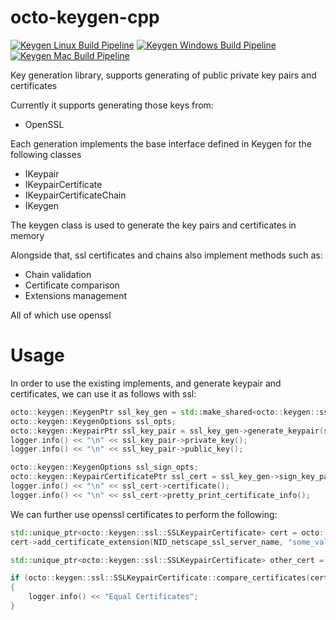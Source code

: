 octo-keygen-cpp
================

[![Keygen Linux Build Pipeline](https://github.com/ofiriluz/octo-keygen-cpp/actions/workflows/linux.yml/badge.svg)](https://github.com/ofiriluz/octo-keygen-cpp/actions/workflows/linux.yml)
[![Keygen Windows Build Pipeline](https://github.com/ofiriluz/octo-keygen-cpp/actions/workflows/windows.yml/badge.svg)](https://github.com/ofiriluz/octo-keygen-cpp/actions/workflows/windows.yml)
[![Keygen Mac Build Pipeline](https://github.com/ofiriluz/octo-keygen-cpp/actions/workflows/mac.yml/badge.svg)](https://github.com/ofiriluz/octo-keygen-cpp/actions/workflows/mac.yml)

Key generation library, supports generating of public private key pairs and certificates

Currently it supports generating those keys from:
- OpenSSL

Each generation implements the base interface defined in Keygen for the following classes
- IKeypair
- IKeypairCertificate
- IKeypairCertificateChain
- IKeygen

The keygen class is used to generate the key pairs and certificates in memory

Alongside that, ssl certificates and chains also implement methods such as:
- Chain validation
- Certificate comparison
- Extensions management

All of which use openssl

Usage
=====

In order to use the existing implements, and generate keypair and certificates, we can use it as follows with ssl:

```cpp
octo::keygen::KeygenPtr ssl_key_gen = std::make_shared<octo::keygen::ssl::SSLKeygen>();
octo::keygen::KeygenOptions ssl_opts;
octo::keygen::KeypairPtr ssl_key_pair = ssl_key_gen->generate_keypair(ssl_opts);
logger.info() << "\n" << ssl_key_pair->private_key();
logger.info() << "\n" << ssl_key_pair->public_key();

octo::keygen::KeygenOptions ssl_sign_opts;
octo::keygen::KeypairCertificatePtr ssl_cert = ssl_key_gen->sign_key_pair(ssl_key_pair, ssl_sign_opts);
logger.info() << "\n" << ssl_cert->certificate();
logger.info() << "\n" << ssl_cert->pretty_print_certificate_info();
```

We can further use openssl certificates to perform the following:

```cpp
std::unique_ptr<octo::keygen::ssl::SSLKeypairCertificate> cert = octo::keygen::ssl::SSLKeypairCertificate::load_certificate("some_data");
cert->add_certificate_extension(NID_netscape_ssl_server_name, "some_value");

std::unique_ptr<octo::keygen::ssl::SSLKeypairCertificate> other_cert = octo::keygen::ssl::SSLKeypairCertificate::load_certificate("some_other_data");

if (octo::keygen::ssl::SSLKeypairCertificate::compare_certificates(cert.get(), other_cert.get()))
{
    logger.info() << "Equal Certificates";
}
```
